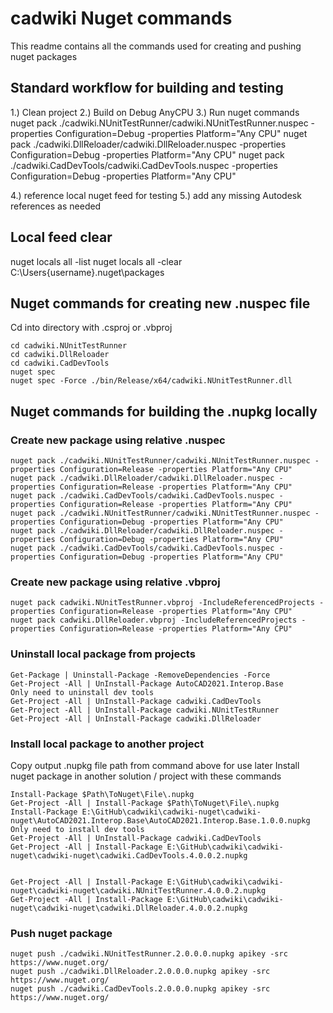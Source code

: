# cadwiki Nuget commands  
This readme contains all the commands used for creating and pushing nuget packages  

## Standard workflow for building and testing
1.) Clean project
2.) Build on Debug AnyCPU
3.) Run nuget commands
nuget pack ./cadwiki.NUnitTestRunner/cadwiki.NUnitTestRunner.nuspec -properties Configuration=Debug -properties Platform="Any CPU"
nuget pack ./cadwiki.DllReloader/cadwiki.DllReloader.nuspec -properties Configuration=Debug -properties Platform="Any CPU"
nuget pack ./cadwiki.CadDevTools/cadwiki.CadDevTools.nuspec -properties Configuration=Debug -properties Platform="Any CPU"
 
4.) reference local nuget feed for testing
5.) add any missing Autodesk references as needed

## Local feed clear
nuget locals all -list
nuget locals all -clear
C:\Users\{username}\.nuget\packages

## Nuget commands for creating new .nuspec file  
Cd into directory with .csproj or .vbproj  
```
cd cadwiki.NUnitTestRunner
cd cadwiki.DllReloader
cd cadwiki.CadDevTools
nuget spec
nuget spec -Force ./bin/Release/x64/cadwiki.NUnitTestRunner.dll
```

## Nuget commands for building the .nupkg locally
### Create new package using relative .nuspec
```
nuget pack ./cadwiki.NUnitTestRunner/cadwiki.NUnitTestRunner.nuspec -properties Configuration=Release -properties Platform="Any CPU"
nuget pack ./cadwiki.DllReloader/cadwiki.DllReloader.nuspec -properties Configuration=Release -properties Platform="Any CPU"
nuget pack ./cadwiki.CadDevTools/cadwiki.CadDevTools.nuspec -properties Configuration=Release -properties Platform="Any CPU"
nuget pack ./cadwiki.NUnitTestRunner/cadwiki.NUnitTestRunner.nuspec -properties Configuration=Debug -properties Platform="Any CPU"
nuget pack ./cadwiki.DllReloader/cadwiki.DllReloader.nuspec -properties Configuration=Debug -properties Platform="Any CPU"
nuget pack ./cadwiki.CadDevTools/cadwiki.CadDevTools.nuspec -properties Configuration=Debug -properties Platform="Any CPU"
```
### Create new package using relative .vbproj
```
nuget pack cadwiki.NUnitTestRunner.vbproj -IncludeReferencedProjects -properties Configuration=Release -properties Platform="Any CPU"
nuget pack cadwiki.DllReloader.vbproj -IncludeReferencedProjects -properties Configuration=Release -properties Platform="Any CPU"
```

### Uninstall local package from projects
```
Get-Package | Uninstall-Package -RemoveDependencies -Force
Get-Project -All | UnInstall-Package AutoCAD2021.Interop.Base
Only need to uninstall dev tools
Get-Project -All | UnInstall-Package cadwiki.CadDevTools
Get-Project -All | UnInstall-Package cadwiki.NUnitTestRunner
Get-Project -All | UnInstall-Package cadwiki.DllReloader
```

### Install local package to another project
Copy output .nupkg file path from command above for use later
Install nuget package in another solution / project with these commands 

```
Install-Package $Path\ToNuget\File\.nupkg
Get-Project -All | Install-Package $Path\ToNuget\File\.nupkg
Install-Package E:\GitHub\cadwiki\cadwiki-nuget\cadwiki-nuget\AutoCAD2021.Interop.Base\AutoCAD2021.Interop.Base.1.0.0.nupkg
Only need to install dev tools
Get-Project -All | UnInstall-Package cadwiki.CadDevTools
Get-Project -All | Install-Package E:\GitHub\cadwiki\cadwiki-nuget\cadwiki-nuget\cadwiki.CadDevTools.4.0.0.2.nupkg


Get-Project -All | Install-Package E:\GitHub\cadwiki\cadwiki-nuget\cadwiki-nuget\cadwiki.NUnitTestRunner.4.0.0.2.nupkg
Get-Project -All | Install-Package E:\GitHub\cadwiki\cadwiki-nuget\cadwiki-nuget\cadwiki.DllReloader.4.0.0.2.nupkg
```



### Push nuget package 
```  
nuget push ./cadwiki.NUnitTestRunner.2.0.0.0.nupkg apikey -src https://www.nuget.org/  
nuget push ./cadwiki.DllReloader.2.0.0.0.nupkg apikey -src https://www.nuget.org/  
nuget push ./cadwiki.CadDevTools.2.0.0.0.nupkg apikey -src https://www.nuget.org/  
```
